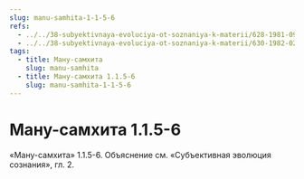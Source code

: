 ```yaml
---
slug: manu-samhita-1-1-5-6
refs:
  - ../../38-subyektivnaya-evoluciya-ot-soznaniya-k-materii/628-1981-09-05-a3-obyasnenie-ponyatiya-adhokshadzha.md
  - ../../38-subyektivnaya-evoluciya-ot-soznaniya-k-materii/630-1982-02-17-b3-tvorenie.md
tags:
  - title: Ману-самхита
    slug: manu-samhita
  - title: Ману-самхита 1.1.5-6
    slug: manu-samhita-1-1-5-6
---
```


# Ману-самхита 1.1.5-6

«Ману-самхита» 1.1.5-6. Объяснение см. «Субъективная эволюция сознания», гл. 2.

